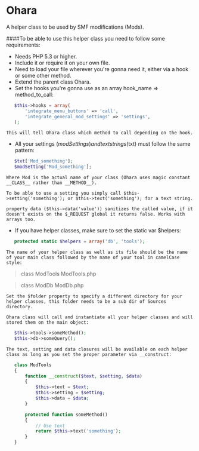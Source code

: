 Ohara
=====

A helper class to be used by SMF modifications (Mods).

####To be able to use this helper class you need to follow some requirements:

- Needs PHP 5.3 or higher.
- Include it or require it on your own file.
- Need to load your file wherever you're gonna need it, either via a hook or some other method.
- Extend the parent class Ohara.
- Set the hooks you're gonna use as an array hook_name => method_to_call:

 ```php
	$this->hooks = array(
		'integrate_menu_buttons' => 'call',
		'integrate_general_mod_settings' => 'settings',
	);
 ```

	This will tell Ohara class which method to call depending on the hook.

- All your settings ($modSettings) and text strings ($txt) must follow the same pattern:

 ```php
	$txt['Mod_something'];
	$modSetting['Mod_something'];
 ```

	Where Mod is the actual name of your class (Ohara uses magic constant __CLASS__ rather than __METHOD__).

	To be able to use a setting you simply call $this->setting('something'); or $this->text('something'); for a text string.

	property data ($this->data('value')) sanitizes the called value, if it doesn't exists on the $_REQUEST global it returns false. Works with arrays too.

- If you have helper classes, make sure to set the static var $helpers:

 ```php
	protected static $helpers = array('db', 'tools');
 ```

	The name of your helper class as well as its file should be the name of your main class followed by the name of your tool in camelCase style:

> class ModTools
> ModTools.php

> class ModDb
> ModDb.php

	Set the $folder property to specify a different directory for your helper classes, this folder needs to be a sub dir of Sources directory.

	Ohara class will call and instantiate all your helper classes and will stored them on the main object:

 ```php
	$this->tools->someMethod();
	$this->db->someQuery();
 ```

	The text, setting and data closures will be available on each helper class as long as you set the proper parameter via __construct:

 ```php
	class ModTools
	{
		function __construct($text, $setting, $data)
		{
			$this->text = $text;
			$this->setting = $setting;
			$this->data = $data;
		}

		protected function someMethod()
		{
			// Use text
			return $this->text('something');
		}
	}
 ```

